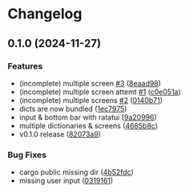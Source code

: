 # Changelog

## 0.1.0 (2024-11-27)


### Features

* (incomplete) multiple screen [#3](https://github.com/ravsii/qType/issues/3) ([8eaad98](https://github.com/ravsii/qType/commit/8eaad98b07c19b07224d07044de0ebda11eba34e))
* (incomplete) multiple screen attemt [#1](https://github.com/ravsii/qType/issues/1) ([c0e051a](https://github.com/ravsii/qType/commit/c0e051a486c3d6f258fa8338d8a8045b8271890f))
* (incomplete) multiple screens [#2](https://github.com/ravsii/qType/issues/2) ([0140b71](https://github.com/ravsii/qType/commit/0140b710eb03a1868816dea6d7fc49e37a4f6113))
* dicts are now bundled ([1ec7975](https://github.com/ravsii/qType/commit/1ec79753262645fb2b05b16a163028df75150f03))
* input & bottom bar with ratatui ([9a20996](https://github.com/ravsii/qType/commit/9a2099695179b970669fd97dbfea96102c99a87d))
* multiple dictionaries & screens ([4685b8c](https://github.com/ravsii/qType/commit/4685b8c2f429504c3c80d69bb08fd490f09ff4d5))
* v0.1.0 release ([82073a9](https://github.com/ravsii/qType/commit/82073a9e61cb7d941715136ba7bbedcc440a72e9))


### Bug Fixes

* cargo public missing dir ([4b52fdc](https://github.com/ravsii/qType/commit/4b52fdc15ab78372cd7b27c9d62da0843eac77f3))
* missing user input ([0319161](https://github.com/ravsii/qType/commit/03191616b52bcc219af4812728943496b3e371df))
